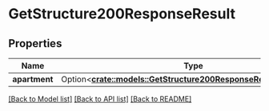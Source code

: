 # GetStructure200ResponseResult

## Properties

Name | Type | Description | Notes
------------ | ------------- | ------------- | -------------
**apartment** | Option<[**crate::models::GetStructure200ResponseResultApartment**](getStructure_200_response_result_apartment.md)> |  | [optional]

[[Back to Model list]](../README.md#documentation-for-models) [[Back to API list]](../README.md#documentation-for-api-endpoints) [[Back to README]](../README.md)


